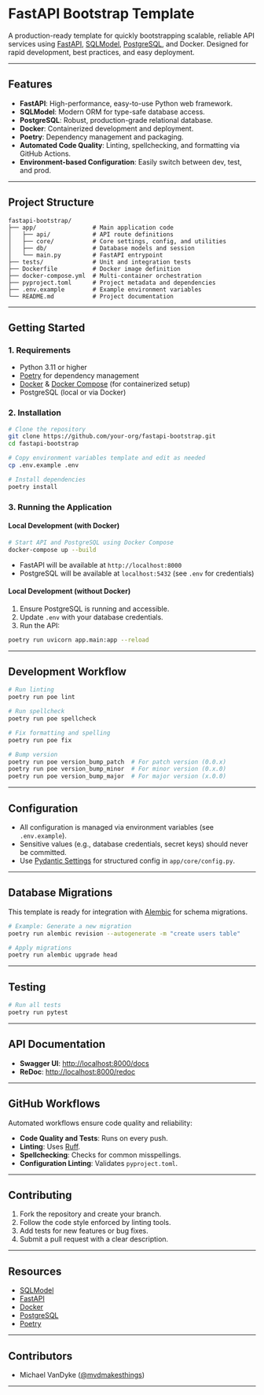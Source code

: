 # FastAPI Bootstrap Template

A production-ready template for quickly bootstrapping scalable, reliable API services using [FastAPI](https://fastapi.tiangolo.com/), [SQLModel](https://sqlmodel.tiangolo.com/), [PostgreSQL](https://www.postgresql.org/), and Docker. Designed for rapid development, best practices, and easy deployment.

---

## Features

- **FastAPI**: High-performance, easy-to-use Python web framework.
- **SQLModel**: Modern ORM for type-safe database access.
- **PostgreSQL**: Robust, production-grade relational database.
- **Docker**: Containerized development and deployment.
- **Poetry**: Dependency management and packaging.
- **Automated Code Quality**: Linting, spellchecking, and formatting via GitHub Actions.
- **Environment-based Configuration**: Easily switch between dev, test, and prod.

---

## Project Structure

```text
fastapi-bootstrap/
├── app/                # Main application code
│   ├── api/            # API route definitions
│   ├── core/           # Core settings, config, and utilities
│   ├── db/             # Database models and session
│   └── main.py         # FastAPI entrypoint
├── tests/              # Unit and integration tests
├── Dockerfile          # Docker image definition
├── docker-compose.yml  # Multi-container orchestration
├── pyproject.toml      # Project metadata and dependencies
├── .env.example        # Example environment variables
└── README.md           # Project documentation
```

---

## Getting Started

### 1. Requirements

- Python 3.11 or higher
- [Poetry](https://python-poetry.org/) for dependency management
- [Docker](https://www.docker.com/) & [Docker Compose](https://docs.docker.com/compose/) (for containerized setup)
- PostgreSQL (local or via Docker)

### 2. Installation

```bash
# Clone the repository
git clone https://github.com/your-org/fastapi-bootstrap.git
cd fastapi-bootstrap

# Copy environment variables template and edit as needed
cp .env.example .env

# Install dependencies
poetry install
```

### 3. Running the Application

#### Local Development (with Docker)

```bash
# Start API and PostgreSQL using Docker Compose
docker-compose up --build
```

- FastAPI will be available at `http://localhost:8000`
- PostgreSQL will be available at `localhost:5432` (see `.env` for credentials)

#### Local Development (without Docker)

1. Ensure PostgreSQL is running and accessible.
2. Update `.env` with your database credentials.
3. Run the API:

```bash
poetry run uvicorn app.main:app --reload
```

---

## Development Workflow

```bash
# Run linting
poetry run poe lint

# Run spellcheck
poetry run poe spellcheck

# Fix formatting and spelling
poetry run poe fix

# Bump version
poetry run poe version_bump_patch  # For patch version (0.0.x)
poetry run poe version_bump_minor  # For minor version (0.x.0)
poetry run poe version_bump_major  # For major version (x.0.0)
```

---

## Configuration

- All configuration is managed via environment variables (see `.env.example`).
- Sensitive values (e.g., database credentials, secret keys) should never be committed.
- Use [Pydantic Settings](https://docs.pydantic.dev/latest/usage/pydantic_settings/) for structured config in `app/core/config.py`.

---

## Database Migrations

This template is ready for integration with [Alembic](https://alembic.sqlalchemy.org/) for schema migrations.

```bash
# Example: Generate a new migration
poetry run alembic revision --autogenerate -m "create users table"

# Apply migrations
poetry run alembic upgrade head
```

---

## Testing

```bash
# Run all tests
poetry run pytest
```

---

## API Documentation

- **Swagger UI**: [http://localhost:8000/docs](http://localhost:8000/docs)
- **ReDoc**: [http://localhost:8000/redoc](http://localhost:8000/redoc)

---

## GitHub Workflows

Automated workflows ensure code quality and reliability:

- **Code Quality and Tests**: Runs on every push.
- **Linting**: Uses [Ruff](https://docs.astral.sh/ruff/).
- **Spellchecking**: Checks for common misspellings.
- **Configuration Linting**: Validates `pyproject.toml`.

---

## Contributing

1. Fork the repository and create your branch.
2. Follow the code style enforced by linting tools.
3. Add tests for new features or bug fixes.
4. Submit a pull request with a clear description.

---

## Resources

- [SQLModel](https://sqlmodel.tiangolo.com/)
- [FastAPI](https://fastapi.tiangolo.com/)
- [Docker](https://www.docker.com/)
- [PostgreSQL](https://www.postgresql.org/)
- [Poetry](https://python-poetry.org/)

---

## Contributors

- Michael VanDyke ([@mvdmakesthings](https://github.com/mvdmakesthings))

---